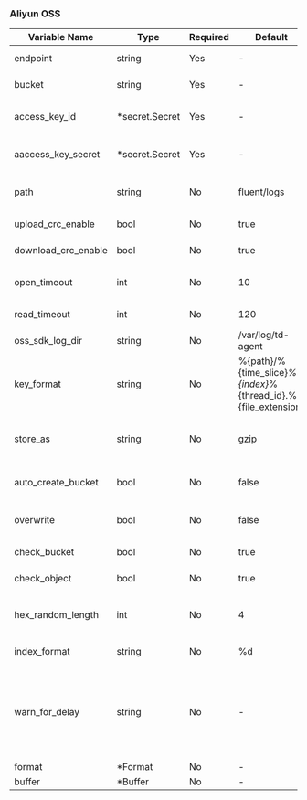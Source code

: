 ### Aliyun OSS
| Variable Name | Type | Required | Default | Description |
|---|---|---|---|---|
| endpoint | string | Yes | - | OSS endpoint to connect to'<br> |
| bucket | string | Yes | - | Your bucket name<br> |
| access_key_id | *secret.Secret | Yes | - | Your access key id<br>[Secret](./secret.md)<br> |
| aaccess_key_secret | *secret.Secret | Yes | - | Your access secret key<br>[Secret](./secret.md)<br> |
| path | string | No |  fluent/logs | Path prefix of the files on OSS <br> |
| upload_crc_enable | bool | No |  true | Upload crc enabled <br> |
| download_crc_enable | bool | No |  true | Download crc enabled <br> |
| open_timeout | int | No |  10 | Timeout for open connections <br> |
| read_timeout | int | No |  120 | Timeout for read response <br> |
| oss_sdk_log_dir | string | No |  /var/log/td-agent | OSS SDK log directory <br> |
| key_format | string | No |  %{path}/%{time_slice}_%{index}_%{thread_id}.%{file_extension} | The format of OSS object keys <br> |
| store_as | string | No |  gzip | Archive format on OSS: gzip, json, text, lzo, lzma2 <br> |
| auto_create_bucket | bool | No |  false | desc 'Create OSS bucket if it does not exists <br> |
| overwrite | bool | No |  false | Overwrite already existing path <br> |
| check_bucket | bool | No |  true | Check bucket if exists or not <br> |
| check_object | bool | No |  true | Check object before creation <br> |
| hex_random_length | int | No |  4 | The length of `%{hex_random}` placeholder(4-16) <br> |
| index_format | string | No |  %d | `sprintf` format for `%{index}` <br> |
| warn_for_delay | string | No | - | Given a threshold to treat events as delay, output warning logs if delayed events were put into OSS<br> |
| format | *Format | No | - | [Format](./format.md)<br> |
| buffer | *Buffer | No | - | [Buffer](./buffer.md)<br> |
